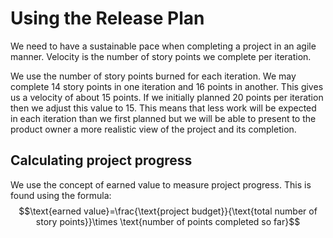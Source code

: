 # Using the Release Plan
We need to have a sustainable pace when completing a project in an agile manner. Velocity is the number of story points we complete per iteration.

We use the number of story points burned for each iteration. We may complete 14 story points in one iteration and 16 points in another. This gives us a velocity of about 15 points. If we initially planned 20 points per iteration then we adjust this value to 15. This means that less work will be expected in each iteration than we first planned but we will be able to present to the product owner a more realistic view of the project and its completion.

## Calculating project progress
We use the concept of earned value to measure project progress. This is found using the formula:
$$\text{earned value}=\frac{\text{project budget}}{\text{total number of story points}}\times \text{number of points completed so far}$$
